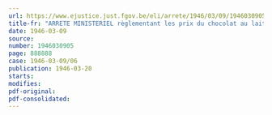 ```yaml
---
url: https://www.ejustice.just.fgov.be/eli/arrete/1946/03/09/1946030905/justel
title-fr: "ARRETE MINISTERIEL règlementant les prix du chocolat au lait spécial"
date: 1946-03-09
source:
number: 1946030905
page: 888888
case: 1946-03-09/06
publication: 1946-03-20
starts:
modifies:
pdf-original:
pdf-consolidated:
---
```



